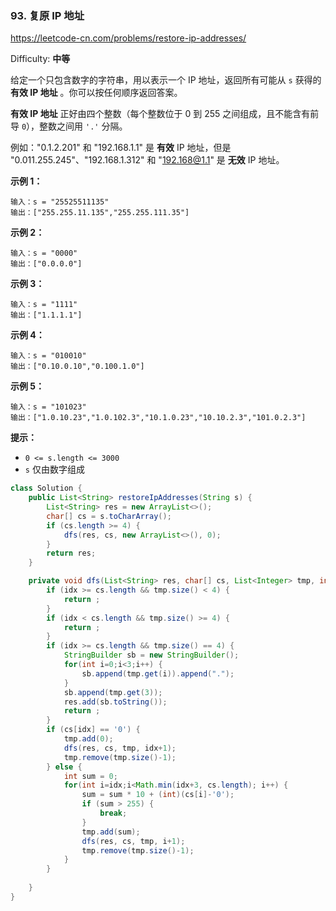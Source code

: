 ### 93. 复原 IP 地址

https://leetcode-cn.com/problems/restore-ip-addresses/

Difficulty: **中等**


给定一个只包含数字的字符串，用以表示一个 IP 地址，返回所有可能从 `s` 获得的 **有效 IP 地址** 。你可以按任何顺序返回答案。

**有效 IP 地址** 正好由四个整数（每个整数位于 0 到 255 之间组成，且不能含有前导 `0`），整数之间用 `'.'` 分隔。

例如："0.1.2.201" 和 "192.168.1.1" 是 **有效** IP 地址，但是 "0.011.255.245"、"192.168.1.312" 和 "192.168@1.1" 是 **无效** IP 地址。

**示例 1：**

```
输入：s = "25525511135"
输出：["255.255.11.135","255.255.111.35"]
```

**示例 2：**

```
输入：s = "0000"
输出：["0.0.0.0"]
```

**示例 3：**

```
输入：s = "1111"
输出：["1.1.1.1"]
```

**示例 4：**

```
输入：s = "010010"
输出：["0.10.0.10","0.100.1.0"]
```

**示例 5：**

```
输入：s = "101023"
输出：["1.0.10.23","1.0.102.3","10.1.0.23","10.10.2.3","101.0.2.3"]
```

**提示：**

*   `0 <= s.length <= 3000`
*   `s` 仅由数字组成


```java
class Solution {
    public List<String> restoreIpAddresses(String s) {
        List<String> res = new ArrayList<>();
        char[] cs = s.toCharArray();
        if (cs.length >= 4) {
            dfs(res, cs, new ArrayList<>(), 0);
        }
        return res;
    }

    private void dfs(List<String> res, char[] cs, List<Integer> tmp, int idx) {
        if (idx >= cs.length && tmp.size() < 4) {
            return ;
        }
        if (idx < cs.length && tmp.size() >= 4) {
            return ;
        }
        if (idx >= cs.length && tmp.size() == 4) {
            StringBuilder sb = new StringBuilder();
            for(int i=0;i<3;i++) {
                sb.append(tmp.get(i)).append(".");
            }
            sb.append(tmp.get(3));
            res.add(sb.toString());
            return ;
        }
        if (cs[idx] == '0') {
            tmp.add(0);
            dfs(res, cs, tmp, idx+1);
            tmp.remove(tmp.size()-1);
        } else {
            int sum = 0;
            for(int i=idx;i<Math.min(idx+3, cs.length); i++) {
                sum = sum * 10 + (int)(cs[i]-'0');
                if (sum > 255) {
                    break;
                }
                tmp.add(sum);
                dfs(res, cs, tmp, i+1);
                tmp.remove(tmp.size()-1);
            }
        }
        
    }
}
```